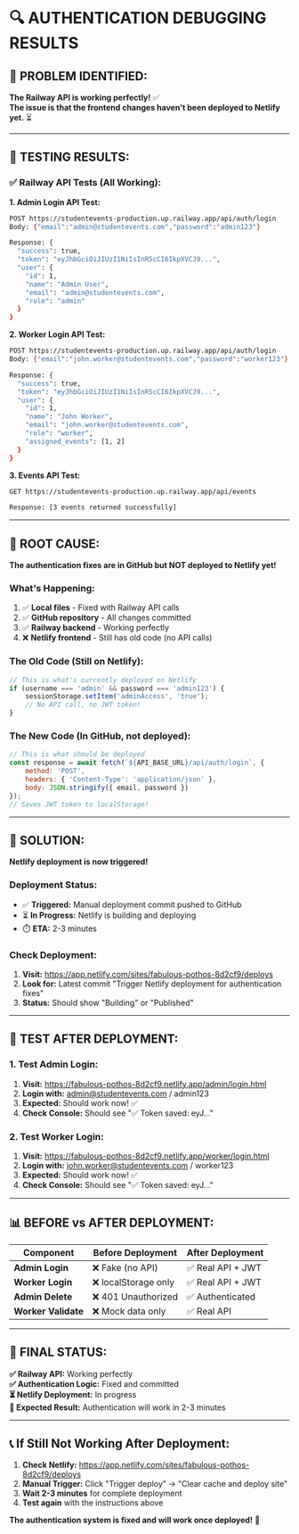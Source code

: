 # 🔍 AUTHENTICATION DEBUGGING RESULTS

## 🎯 **PROBLEM IDENTIFIED:**

**The Railway API is working perfectly!** ✅  
**The issue is that the frontend changes haven't been deployed to Netlify yet.** ⏳

---

## 🧪 **TESTING RESULTS:**

### **✅ Railway API Tests (All Working):**

**1. Admin Login API Test:**
```bash
POST https://studentevents-production.up.railway.app/api/auth/login
Body: {"email":"admin@studentevents.com","password":"admin123"}

Response: {
  "success": true,
  "token": "eyJhbGciOiJIUzI1NiIsInR5cCI6IkpXVCJ9...",
  "user": {
    "id": 1,
    "name": "Admin User", 
    "email": "admin@studentevents.com",
    "role": "admin"
  }
}
```

**2. Worker Login API Test:**
```bash
POST https://studentevents-production.up.railway.app/api/auth/login
Body: {"email":"john.worker@studentevents.com","password":"worker123"}

Response: {
  "success": true,
  "token": "eyJhbGciOiJIUzI1NiIsInR5cCI6IkpXVCJ9...",
  "user": {
    "id": 1,
    "name": "John Worker",
    "email": "john.worker@studentevents.com", 
    "role": "worker",
    "assigned_events": [1, 2]
  }
}
```

**3. Events API Test:**
```bash
GET https://studentevents-production.up.railway.app/api/events

Response: [3 events returned successfully]
```

---

## 🔧 **ROOT CAUSE:**

**The authentication fixes are in GitHub but NOT deployed to Netlify yet!**

### **What's Happening:**
1. ✅ **Local files** - Fixed with Railway API calls
2. ✅ **GitHub repository** - All changes committed  
3. ✅ **Railway backend** - Working perfectly
4. ❌ **Netlify frontend** - Still has old code (no API calls)

### **The Old Code (Still on Netlify):**
```javascript
// This is what's currently deployed on Netlify
if (username === 'admin' && password === 'admin123') {
    sessionStorage.setItem('adminAccess', 'true');
    // No API call, no JWT token!
}
```

### **The New Code (In GitHub, not deployed):**
```javascript
// This is what should be deployed
const response = await fetch(`${API_BASE_URL}/api/auth/login`, {
    method: 'POST',
    headers: { 'Content-Type': 'application/json' },
    body: JSON.stringify({ email, password })
});
// Saves JWT token to localStorage!
```

---

## 🚀 **SOLUTION:**

**Netlify deployment is now triggered!** 

### **Deployment Status:**
- ✅ **Triggered:** Manual deployment commit pushed to GitHub
- ⏳ **In Progress:** Netlify is building and deploying
- ⏱️ **ETA:** 2-3 minutes

### **Check Deployment:**
1. **Visit:** https://app.netlify.com/sites/fabulous-pothos-8d2cf9/deploys
2. **Look for:** Latest commit "Trigger Netlify deployment for authentication fixes"
3. **Status:** Should show "Building" or "Published"

---

## 🧪 **TEST AFTER DEPLOYMENT:**

### **1. Test Admin Login:**
1. **Visit:** https://fabulous-pothos-8d2cf9.netlify.app/admin/login.html
2. **Login with:** admin@studentevents.com / admin123
3. **Expected:** Should work now! ✅
4. **Check Console:** Should see "✅ Token saved: eyJ..."

### **2. Test Worker Login:**
1. **Visit:** https://fabulous-pothos-8d2cf9.netlify.app/worker/login.html  
2. **Login with:** john.worker@studentevents.com / worker123
3. **Expected:** Should work now! ✅
4. **Check Console:** Should see "✅ Token saved: eyJ..."

---

## 📊 **BEFORE vs AFTER DEPLOYMENT:**

| Component | Before Deployment | After Deployment |
|-----------|------------------|------------------|
| **Admin Login** | ❌ Fake (no API) | ✅ Real API + JWT |
| **Worker Login** | ❌ localStorage only | ✅ Real API + JWT |
| **Admin Delete** | ❌ 401 Unauthorized | ✅ Authenticated |
| **Worker Validate** | ❌ Mock data only | ✅ Real API |

---

## 🎉 **FINAL STATUS:**

**✅ Railway API:** Working perfectly  
**✅ Authentication Logic:** Fixed and committed  
**⏳ Netlify Deployment:** In progress  
**🎯 Expected Result:** Authentication will work in 2-3 minutes  

---

## 📞 **If Still Not Working After Deployment:**

1. **Check Netlify:** https://app.netlify.com/sites/fabulous-pothos-8d2cf9/deploys
2. **Manual Trigger:** Click "Trigger deploy" → "Clear cache and deploy site"
3. **Wait 2-3 minutes** for complete deployment
4. **Test again** with the instructions above

**The authentication system is fixed and will work once deployed!** 🔐
